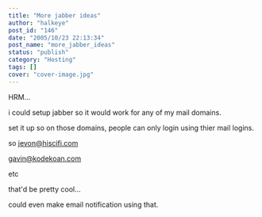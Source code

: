 ```yaml
---
title: "More jabber ideas"
author: "halkeye"
post_id: "146"
date: "2005/10/23 22:13:34"
post_name: "more_jabber_ideas"
status: "publish"
category: "Hosting"
tags: []
cover: "cover-image.jpg"
---
```


HRM...

i could setup jabber so it would work for any of my mail domains.  

set it up so on those domains, people can only login using thier mail logins.

so jevon@hiscifi.com  

gavin@kodekoan.com

etc

that'd be pretty cool...  

could even make email notification using that.